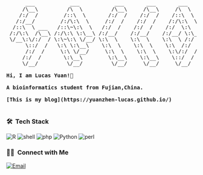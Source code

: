 <pre>
      ___           ___           ___       ___       ___     
     /\__\         /\  \         /\__\     /\__\     /\  \    
    /:/  /        /::\  \       /:/  /    /:/  /    /::\  \   
   /:/__/        /:/\:\  \     /:/  /    /:/  /    /:/\:\  \  
  /::\  \ ___   /::\~\:\  \   /:/  /    /:/  /    /:/  \:\  \ 
 /:/\:\  /\__\ /:/\:\ \:\__\ /:/__/    /:/__/    /:/__/ \:\__\
 \/__\:\/:/  / \:\~\:\ \/__/ \:\  \    \:\  \    \:\  \ /:/  /
      \::/  /   \:\ \:\__\    \:\  \    \:\  \    \:\  /:/  / 
      /:/  /     \:\ \/__/     \:\  \    \:\  \    \:\/:/  /  
     /:/  /       \:\__\        \:\__\    \:\__\    \::/  /   
     \/__/         \/__/         \/__/     \/__/     \/__/    
     
<strong>Hi, I am Lucas Yuan!👋 </strong>

<strong>A bioinformatics student from Fujian,China. </strong>

<strong>[This is my blog](https://yuanzhen-lucas.github.io/)</strong>

</pre> 




### 🛠 &nbsp;Tech Stack
![R](https://img.shields.io/badge/proficient-R-green)
![shell](https://img.shields.io/badge/proficient-shell-orange)
![php](https://img.shields.io/badge/familiar-php-blue)
![Python](https://img.shields.io/badge/experiences-python-red)
![perl](https://img.shields.io/badge/experiences-perl-yellowgreen)


### 🤝🏻 &nbsp;Connect with Me
<a href="mailto:2339325066@qq.com"><img alt="Email" src="https://img.shields.io/badge/Email-2339325066@qq.com-blue?style=flat-square&logo=gmail"></a>



